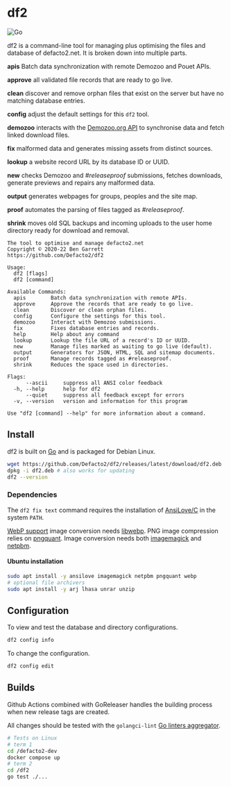 # df2

![Go](https://github.com/Defacto2/df2/workflows/Go/badge.svg)

df2 is a command-line tool for managing plus optimising the files and database of defacto2.net. It is broken down into multiple parts.

**apis** Batch data synchronization with remote Demozoo and Pouet APIs.

**approve** all validated file records that are ready to go live.

**clean** discover and remove orphan files that exist on the server but have no matching database entries.

**config** adjust the default settings for this `df2` tool.

**demozoo** interacts with the [Demozoo.org API](http://demozoo.org/api/v1/) to synchronise data and fetch linked download files.

**fix** malformed data and generates missing assets from distinct sources.

**lookup** a website record URL by its database ID or UUID.

**new** checks Demozoo and _#releaseproof_ submissions, fetches downloads, generate previews and repairs any malformed data.

**output** generates webpages for groups, peoples and the site map.

**proof** automates the parsing of files tagged as _#releaseproof_.

**shrink** moves old SQL backups and incoming uploads to the user home directory ready for download and removal.

```
The tool to optimise and manage defacto2.net
Copyright © 2020-22 Ben Garrett
https://github.com/Defacto2/df2

Usage:
  df2 [flags]
  df2 [command]

Available Commands:
  apis        Batch data synchronization with remote APIs.
  approve     Approve the records that are ready to go live.
  clean       Discover or clean orphan files.
  config      Configure the settings for this tool.
  demozoo     Interact with Demozoo submissions.
  fix         Fixes database entries and records.
  help        Help about any command
  lookup      Lookup the file URL of a record's ID or UUID.
  new         Manage files marked as waiting to go live (default).
  output      Generators for JSON, HTML, SQL and sitemap documents.
  proof       Manage records tagged as #releaseproof.
  shrink      Reduces the space used in directories.

Flags:
      --ascii     suppress all ANSI color feedback
  -h, --help      help for df2
      --quiet     suppress all feedback except for errors
  -v, --version   version and information for this program

Use "df2 [command] --help" for more information about a command.
```

## Install

df2 is built on [Go](https://golang.org/doc/install) and is packaged for Debian Linux.

```bash
wget https://github.com/Defacto2/df2/releases/latest/download/df2.deb
dpkg -i df2.deb # also works for updating
df2 --version
```

### Dependencies

The `df2 fix text` command requires the installation of [AnsiLove/C](https://github.com/ansilove/ansilove) in the system `PATH`.

[WebP support](https://en.wikipedia.org/wiki/WebP) image conversion needs [libwebp](https://storage.googleapis.com/downloads.webmproject.org/releases/webp/index.html). PNG image compression relies on [pngquant](https://pngquant.org). Image conversion needs both [imagemagick](https://imagemagick.org) and [netpbm](http://netpbm.sourceforge.net/).

#### Ubuntu installation

```bash
sudo apt install -y ansilove imagemagick netpbm pngquant webp
# optional file archivers
sudo apt install -y arj lhasa unrar unzip
```

## Configuration

To view and test the database and directory configurations.

```bash
df2 config info
```

To change the configuration.

```bash
df2 config edit
```

## Builds

Github Actions combined with GoReleaser handles the building process when new release tags are created.

All changes should be tested with the `golangci-lint` [Go linters aggregator](https://golangci-lint.run/).

```sh
# Tests on Linux
# term 1
cd /defacto2-dev
docker compose up
# term 2
cd /df2
go test ./...
```
